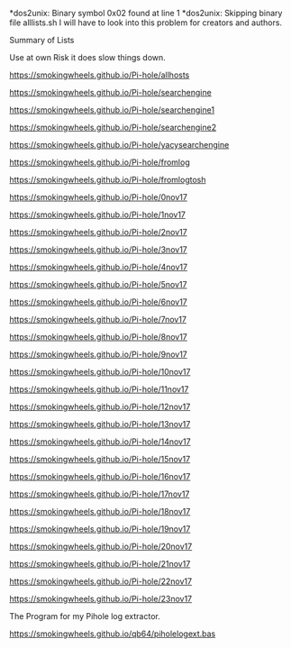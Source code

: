 *dos2unix: Binary symbol 0x02 found at line 1
*dos2unix: Skipping binary file alllists.sh
I will have to look into this problem for creators and authors.

Summary of Lists

Use at own Risk it does slow things down.

https://smokingwheels.github.io/Pi-hole/allhosts

https://smokingwheels.github.io/Pi-hole/searchengine

https://smokingwheels.github.io/Pi-hole/searchengine1

https://smokingwheels.github.io/Pi-hole/searchengine2

https://smokingwheels.github.io/Pi-hole/yacysearchengine

https://smokingwheels.github.io/Pi-hole/fromlog

https://smokingwheels.github.io/Pi-hole/fromlogtosh


https://smokingwheels.github.io/Pi-hole/0nov17

https://smokingwheels.github.io/Pi-hole/1nov17

https://smokingwheels.github.io/Pi-hole/2nov17

https://smokingwheels.github.io/Pi-hole/3nov17

https://smokingwheels.github.io/Pi-hole/4nov17

https://smokingwheels.github.io/Pi-hole/5nov17

https://smokingwheels.github.io/Pi-hole/6nov17

https://smokingwheels.github.io/Pi-hole/7nov17

https://smokingwheels.github.io/Pi-hole/8nov17

https://smokingwheels.github.io/Pi-hole/9nov17

https://smokingwheels.github.io/Pi-hole/10nov17

https://smokingwheels.github.io/Pi-hole/11nov17

https://smokingwheels.github.io/Pi-hole/12nov17

https://smokingwheels.github.io/Pi-hole/13nov17

https://smokingwheels.github.io/Pi-hole/14nov17

https://smokingwheels.github.io/Pi-hole/15nov17

https://smokingwheels.github.io/Pi-hole/16nov17

https://smokingwheels.github.io/Pi-hole/17nov17

https://smokingwheels.github.io/Pi-hole/18nov17

https://smokingwheels.github.io/Pi-hole/19nov17

https://smokingwheels.github.io/Pi-hole/20nov17

https://smokingwheels.github.io/Pi-hole/21nov17

https://smokingwheels.github.io/Pi-hole/22nov17

https://smokingwheels.github.io/Pi-hole/23nov17


The Program for my Pihole log extractor.

https://smokingwheels.github.io/qb64/piholelogext.bas



